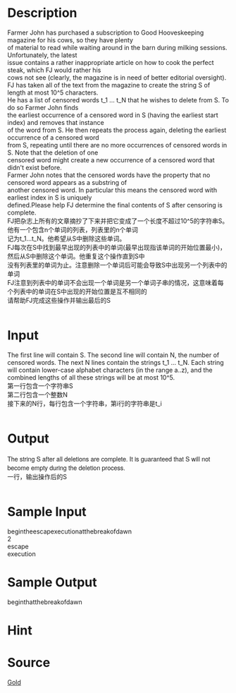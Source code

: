 
# Description

<div class="content"><div>Farmer John has purchased a subscription to Good Hooveskeeping magazine for his cows, so they have plenty </div>
<div>of material to read while waiting around in the barn during milking sessions. Unfortunately, the latest </div>
<div>issue contains a rather inappropriate article on how to cook the perfect steak, which FJ would rather his </div>
<div>cows not see (clearly, the magazine is in need of better editorial oversight).</div>
<div>FJ has taken all of the text from the magazine to create the string S of length at most 10^5 characters. </div>
<div>He has a list of censored words t_1 ... t_N that he wishes to delete from S. To do so Farmer John finds </div>
<div>the earliest occurrence of a censored word in S (having the earliest start index) and removes that instance </div>
<div>of the word from S. He then repeats the process again, deleting the earliest occurrence of a censored word </div>
<div>from S, repeating until there are no more occurrences of censored words in S. Note that the deletion of one </div>
<div>censored word might create a new occurrence of a censored word that didn&#39;t exist before.</div>
<div>Farmer John notes that the censored words have the property that no censored word appears as a substring of </div>
<div>another censored word. In particular this means the censored word with earliest index in S is uniquely </div>
<div>defined.Please help FJ determine the final contents of S after censoring is complete.</div>
<div>FJ把杂志上所有的文章摘抄了下来并把它变成了一个长度不超过10^5的字符串S。他有一个包含n个单词的列表，列表里的n个单词</div>
<div>记为t_1...t_N。他希望从S中删除这些单词。 </div>
<div>FJ每次在S中找到最早出现的列表中的单词(最早出现指该单词的开始位置最小)，然后从S中删除这个单词。他重复这个操作直到S中</div>
<div>没有列表里的单词为止。注意删除一个单词后可能会导致S中出现另一个列表中的单词 </div>
<div>FJ注意到列表中的单词不会出现一个单词是另一个单词子串的情况，这意味着每个列表中的单词在S中出现的开始位置是互不相同的 </div>
<div>请帮助FJ完成这些操作并输出最后的S</div>
<pre style="font-size: 14px;"></pre>
<p></p></div>

# Input

<div class="content"><div>The first line will contain S. The second line will contain N, the number of censored words. The next N lines contain the strings t_1 ... t_N. Each string will contain lower-case alphabet characters (in the range a..z), and the combined lengths of all these strings will be at most 10^5.</div>
<div>第一行包含一个字符串S </div>
<div>第二行包含一个整数N </div>
<div>接下来的N行，每行包含一个字符串，第i行的字符串是t_i</div>
<pre style="font-size: 14px;"></pre>
<p></p></div>

# Output

<div class="content"><div><span style="font-family: Raleway, &#39;Helvetica Neue&#39;, Helvetica, Arial, sans-serif; font-size: 14px;">The string S after all deletions are complete. It is guaranteed that S will not become empty during the deletion process.</span></div>
<div>
<div>一行，输出操作后的S</div>
<div></div>
</div>
<div>
<pre style="font-size: 14px;"></pre>
</div>
<p></p></div>

# Sample Input

<div class="content"><span class="sampledata">begintheescapexecutionatthebreakofdawn<br/>
2<br/>
escape<br/>
execution</span></div>

# Sample Output

<div class="content"><span class="sampledata">beginthatthebreakofdawn</span></div>

# Hint

<div class="content"><p></p></div>

# Source

<div class="content"><p><a href="problemset.php?search=Gold">Gold</a></p></div>

